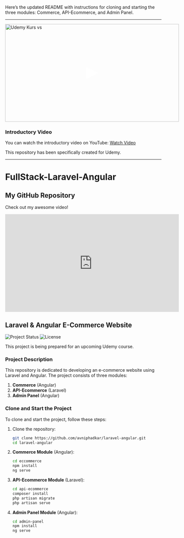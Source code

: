 Here’s the updated README with instructions for cloning and starting the three modules: Commerce, API-Ecommerce, and Admin Panel.

---

<a href="https://www.youtube.com/watch?v=rRYKIWMkUGQ" target="_blank">
  <div style="position: relative; display: inline-block;">
    <img src="https://img.youtube.com/vi/rRYKIWMkUGQ/0.jpg" alt="Udemy Kurs vs" width="560" height="315">
    <div style="position: absolute; top: 50%; left: 50%; transform: translate(-50%, -50%);">
      <div style="width: 0; height: 0; border-style: solid; border-width: 20px 0 20px 40px; border-color: transparent transparent transparent #fff;"></div>
    </div>
  </div>
</a>

### Introductory Video

You can watch the introductory video on YouTube: [Watch Video](https://www.youtube.com/watch?v=rRYKIWMkUGQ)

This repository has been specifically created for Udemy.

---

# FullStack-Laravel-Angular

## My GitHub Repository

Check out my awesome video!

<iframe width="560" height="315" src="https://www.youtube.com/embed/rRYKIWMkUGQ?si=dlCEgyaNixM1kB0w" title="YouTube video player" frameborder="0" allow="accelerometer; autoplay; clipboard-write; encrypted-media; gyroscope; picture-in-picture; web-share" allowfullscreen></iframe>

## Laravel & Angular E-Commerce Website

![Project Status](https://img.shields.io/badge/Status-In%20Progress-blue)
![License](https://img.shields.io/badge/License-MIT-green)

This project is being prepared for an upcoming Udemy course.

### Project Description

This repository is dedicated to developing an e-commerce website using Laravel and Angular. The project consists of three modules:

1. **Commerce** (Angular)
2. **API-Ecommerce** (Laravel)
3. **Admin Panel** (Angular)

### Clone and Start the Project

To clone and start the project, follow these steps:

1. Clone the repository:
   ```bash
   git clone https://github.com/avniphadkar/laravel-angular.git
   cd laravel-angular
   ```

2. **Commerce Module** (Angular):
   ```bash
   cd eccommerce
   npm install
   ng serve
   ```

3. **API-Ecommerce Module** (Laravel):
   ```bash
   cd api-ecommerce
   composer install
   php artisan migrate
   php artisan serve
   ```

4. **Admin Panel Module** (Angular):
   ```bash
   cd admin-panel
   npm install
   ng serve
   ```


